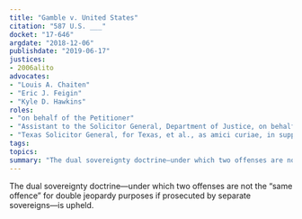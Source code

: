```yaml
---
title: "Gamble v. United States"
citation: "587 U.S. ___"
docket: "17-646"
argdate: "2018-12-06"
publishdate: "2019-06-17"
justices:
- 2006alito
advocates:
- "Louis A. Chaiten"
- "Eric J. Feigin"
- "Kyle D. Hawkins"
roles:
- "on behalf of the Petitioner"
- "Assistant to the Solicitor General, Department of Justice, on behalf of the Respondent"
- "Texas Solicitor General, for Texas, et al., as amici curiae, in support of affirmance"
tags:
topics:
summary: "The dual sovereignty doctrine—under which two offenses are not the “same offence” for double jeopardy purposes if prosecuted by separate sovereigns—is upheld."
---
```

The dual sovereignty doctrine—under which two offenses are not the “same offence” for double jeopardy purposes if prosecuted by separate sovereigns—is upheld.